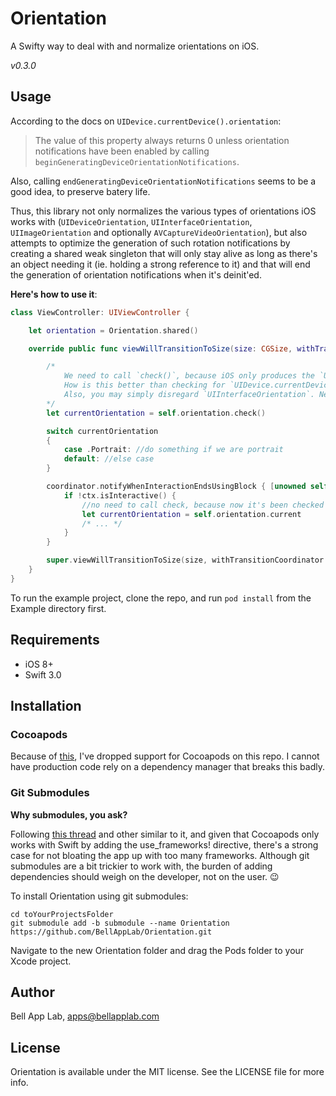 # Orientation

A Swifty way to deal with and normalize orientations on iOS.

_v0.3.0_

## Usage

According to the docs on `UIDevice.currentDevice().orientation`:

>The value of this property always returns 0 unless orientation notifications have been enabled by calling `beginGeneratingDeviceOrientationNotifications`.

Also, calling `endGeneratingDeviceOrientationNotifications` seems to be a good idea, to preserve batery life.

Thus, this library not only normalizes the various types of orientations iOS works with (`UIDeviceOrientation`, `UIInterfaceOrientation`, `UIImageOrientation` and optionally `AVCaptureVideoOrientation`), but also attempts to optimize the generation of such rotation notifications by creating a shared weak singleton that will only stay alive as long as there's an object needing it (ie. holding a strong reference to it) and that will end the generation of orientation notifications when it's deinit'ed.

**Here's how to use it**:

```swift
class ViewController: UIViewController {

    let orientation = Orientation.shared()

    override public func viewWillTransitionToSize(size: CGSize, withTransitionCoordinator coordinator: UIViewControllerTransitionCoordinator) {

        /*
            We need to call `check()`, because iOS only produces the `UIDeviceOrientationDidChangeNotification` and not its `UIDeviceOrientationWillChangeNotification` counterpart. So the current orientation will only by updated automatically when the rotation finishes.
            How is this better than checking for `UIDevice.currentDevice().orientation`? Because if the device moves from `UIDeviceOrientationPortrait` to `UIDeviceOrientationFaceUp`, we maintain it as `UIDeviceOrientationPortrait`. After all, your UI doesn't really need to change when the device is sitting on its back, does it?
            Also, you may simply disregard `UIInterfaceOrientation`. Neat, huh?
        */
        let currentOrientation = self.orientation.check()

        switch currentOrientation 
        {
            case .Portrait: //do something if we are portrait
            default: //else case
        }

        coordinator.notifyWhenInteractionEndsUsingBlock { [unowned self] (ctx: UIViewControllerTransitionCoordinatorContext) -> Void in
            if !ctx.isInteractive() {
                //no need to call check, because now it's been checked automatically
                let currentOrientation = self.orientation.current 
                /* ... */
            }
        }

        super.viewWillTransitionToSize(size, withTransitionCoordinator: coordinator)
    }
}
```

To run the example project, clone the repo, and run `pod install` from the Example directory first.

## Requirements

* iOS 8+
* Swift 3.0

## Installation

### Cocoapods

Because of [this](http://stackoverflow.com/questions/39637123/cocoapods-app-xcworkspace-does-not-exists), I've dropped support for Cocoapods on this repo. I cannot have production code rely on a dependency manager that breaks this badly. 

### Git Submodules

**Why submodules, you ask?**

Following [this thread](http://stackoverflow.com/questions/31080284/adding-several-pods-increases-ios-app-launch-time-by-10-seconds#31573908) and other similar to it, and given that Cocoapods only works with Swift by adding the use_frameworks! directive, there's a strong case for not bloating the app up with too many frameworks. Although git submodules are a bit trickier to work with, the burden of adding dependencies should weigh on the developer, not on the user. :wink:

To install Orientation using git submodules:

```
cd toYourProjectsFolder
git submodule add -b submodule --name Orientation https://github.com/BellAppLab/Orientation.git
```

Navigate to the new Orientation folder and drag the Pods folder to your Xcode project.

## Author

Bell App Lab, apps@bellapplab.com

## License

Orientation is available under the MIT license. See the LICENSE file for more info.
